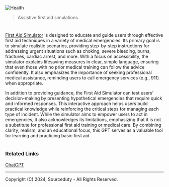 ![Health](https://github.com/user-attachments/assets/5ea143fc-692e-42e9-aa73-0a107491c195)

> Assistive first aid simulations.
#

[First Aid Simulator](https://chatgpt.com/g/g-674c39e5cbf081919d26aa96b41e611d-first-aid-simulator) is designed to educate and guide users through effective first aid techniques in a variety of medical emergencies. Its primary goal is to simulate realistic scenarios, providing step-by-step instructions for addressing urgent situations such as choking, severe bleeding, burns, fractures, cardiac arrest, and more. With a focus on accessibility, the simulator explains lifesaving measures in clear, simple language, ensuring that even those with no prior medical training can follow the advice confidently. It also emphasizes the importance of seeking professional medical assistance, reminding users to call emergency services (e.g., 911) when appropriate.

In addition to providing guidance, the First Aid Simulator can test users’ decision-making by presenting hypothetical emergencies that require quick and informed responses. This interactive approach helps users build practical knowledge while reinforcing the critical steps for managing each type of incident. While the simulator aims to empower users to act in emergencies, it also acknowledges its limitations, emphasizing that it is not a substitute for professional first aid training or medical care. By combining clarity, realism, and an educational focus, this GPT serves as a valuable tool for learning and practicing basic first aid.

#
### Related Links

[ChatGPT](https://github.com/sourceduty/ChatGPT)

***
Copyright (C) 2024, Sourceduty - All Rights Reserved.
